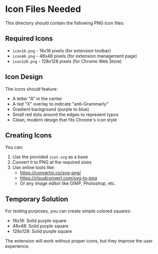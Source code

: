 # Icon Files Needed

This directory should contain the following PNG icon files:

## Required Icons

- `icon16.png` - 16x16 pixels (for extension toolbar)
- `icon48.png` - 48x48 pixels (for extension management page)
- `icon128.png` - 128x128 pixels (for Chrome Web Store)

## Icon Design

The icons should feature:
- A letter "A" in the center
- A red "X" overlay to indicate "anti-Grammarly"
- Gradient background (purple to blue)
- Small red dots around the edges to represent typos
- Clean, modern design that fits Chrome's icon style

## Creating Icons

You can:
1. Use the provided `icon.svg` as a base
2. Convert it to PNG at the required sizes
3. Use online tools like:
   - https://convertio.co/svg-png/
   - https://cloudconvert.com/svg-to-png
   - Or any image editor like GIMP, Photoshop, etc.

## Temporary Solution

For testing purposes, you can create simple colored squares:
- 16x16: Solid purple square
- 48x48: Solid purple square  
- 128x128: Solid purple square

The extension will work without proper icons, but they improve the user experience.
